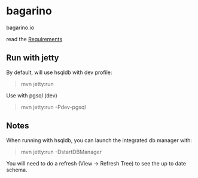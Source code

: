 bagarino
========

bagarino.io

read the [Requirements](https://github.com/exteso/bagarino/wiki/Requirements)

## Run with jetty


By default, will use hsqldb with dev profile:

>mvn jetty:run

Use with pgsql (dev)

>mvn jetty:run -Pdev-pgsql


## Notes


When running with hsqldb, you can launch the integrated db manager with:

>mvn jetty:run -DstartDBManager

You will need to do a refresh (View -> Refresh Tree) to see the up to date schema.